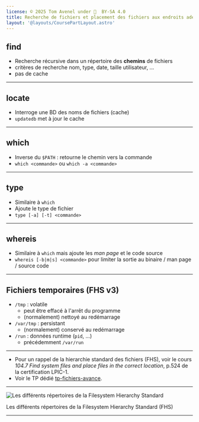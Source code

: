 ```yaml
---
license: © 2025 Tom Avenel under 󰵫  BY-SA 4.0
title: Recherche de fichiers et placement des fichiers aux endroits adéquats
layout: '@layouts/CoursePartLayout.astro'
---
```


## find

- Recherche récursive dans un répertoire des **chemins** de fichiers
- critères de recherche nom, type, date, taille utilisateur, ...
- pas de cache

---

## locate

- Interroge une BD des noms de fichiers (cache)
- `updatedb` met à jour le cache

---

## which

- Inverse du `$PATH` : retourne le chemin vers la commande
- `which <commande>` ou `which -a <commande>`

---

## type

- Similaire à `which`
- Ajoute le type de fichier
- `type [-a] [-t] <commande>`

---

## whereis

- Similaire à `which` mais ajoute les _man page_ et le code source
- `whereis [-b|m|s] <commande>` pour limiter la sortie au binaire / man page / source code

---

## Fichiers temporaires (FHS v3)

- `/tmp` : volatile
  + peut être effacé à l'arrêt du programme
  + (normalement) nettoyé au redémarrage
- `/var/tmp` : persistant
  + (normalement) conservé au redémarrage
- `/run` : données runtime (`pid`, ...)
  + précédemment `/var/run`

---

- Pour un rappel de la hierarchie standard des fichiers (FHS), voir le cours _104.7 Find system files and place files in the correct location_, p.524 de la certification LPIC-1.
- Voir le TP dédié [tp-fichiers-avance][tp-fichiers-avance].

---

![Les différents répertoires de la Filesystem Hierarchy Standard](@assets/linux/fhs.png)

<div class="caption">Les différents répertoires de la Filesystem Hierarchy Standard (FHS)</div>

---

<!-- Annexe : liste des TPs -->

[tp-ligne-commande]: tp-ligne-commande.md
[tp-systeme]: tp-systeme.md
[tp-grub]: tp-grub.md
[tp-shared-lib]: tp-shared-lib.md
[tp-rpm-apt]: tp-rpm-apt.md
[tp-texte]: tp-texte.md
[tp-fichiers]: tp-fichiers.md
[tp-redirections]: tp-redirections.md
[tp-process]: tp-process.md
[tp-fichiers-avance]: tp-fichiers-avance.md
[tp-partitions]: tp-partitions.md
[tp-cron]: tp-cron.md
[tp-lang]: tp-lang.md
[tp-smtp]: /cours/cloud/exo-smtp.md
[tp-syslog]: tp-syslog.md
[tp-network]: tp-network.md
[tp-security]: tp-security.md
[tp-ssh-gpg]: tp-ssh-gpg.md


